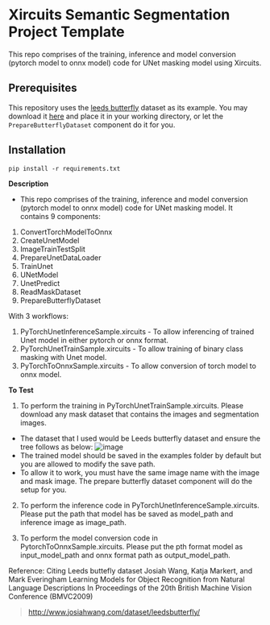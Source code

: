 # Xircuits Semantic Segmentation Project Template

This repo comprises of the training, inference and model conversion (pytorch model to onnx model) code for UNet masking model using Xircuits.

## Prerequisites

This repository uses the [leeds butterfly](http://www.josiahwang.com/dataset/leedsbutterfly) dataset as its example. You may download it [here](ttp://www.josiahwang.com/dataset/leedsbutterfly/leedsbutterfly_dataset_v1.0.zip) and place it in your working directory, or let the `PrepareButterflyDataset` component do it for you. 


## Installation

```
pip install -r requirements.txt
```

**Description**

- This repo comprises of the training, inference and model conversion (pytorch model to onnx model) code for UNet masking model. It contains 9 components:


1. ConvertTorchModelToOnnx
2. CreateUnetModel
3. ImageTrainTestSplit
4. PrepareUnetDataLoader
5. TrainUnet
6. UNetModel
7. UnetPredict
8. ReadMaskDataset
9. PrepareButterflyDataset

With 3 workflows:
1. PyTorchUnetInferenceSample.xircuits - To allow inferencing of trained Unet model in either pytorch or onnx format.
2. PyTorchUnetTrainSample.xircuits - To allow training of binary class masking with Unet model.
3. PyTorchToOnnxSample.xircuits - To allow conversion of torch model to onnx model.

**To Test**
1. To perform the training in PyTorchUnetTrainSample.xircuits. Please download any mask dataset that contains the images and segmentation images. 
- The dataset that I used would be Leeds butterfly dataset and ensure the tree follows as below:
![image](https://user-images.githubusercontent.com/23378929/146125972-7e13c99e-6c7d-474a-ad8d-b3c7a12ef586.png)
- The trained model should be saved in the examples folder by default but you are allowed to modify the save path.
- To allow it to work, you must have the same image name with the image and mask image. The prepare butterfly dataset component will do the setup for you.

2. To perform the inference code in PyTorchUnetInferenceSample.xircuits. Please put the path that model has be saved as model_path and inference image as image_path.

3.  To perform the model conversion code in PytorchToOnnxSample.xircuits. Please put the pth format model as input_model_path and onnx format path as output_model_path.

Reference:
Citing Leeds buttefly dataset
Josiah Wang, Katja Markert, and Mark Everingham
Learning Models for Object Recognition from Natural Language Descriptions
In Proceedings of the 20th British Machine Vision Conference (BMVC2009)
> http://www.josiahwang.com/dataset/leedsbutterfly/
